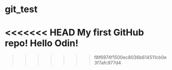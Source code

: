 # git_test
<<<<<<< HEAD
My first GitHub repo!
Hello Odin!
=======
>>>>>>> f8f6974f1500ec8036b614511cb0e3f7afc977d4
